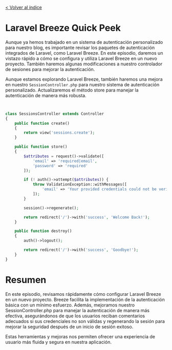[< Volver al índice](/docs/readme.md)

# Laravel Breeze Quick Peek

Aunque ya hemos trabajado en un sistema de autenticación personalizado para nuestro blog, es importante revisar los paquetes de autenticación integrados de Laravel, como Laravel Breeze. En este episodio, daremos un vistazo rápido a cómo se configura y utiliza Laravel Breeze en un nuevo proyecto. También haremos algunas modificaciones a nuestro controlador de sesiones para mejorar la autenticación.

Aunque estamos explorando Laravel Breeze, también haremos una mejora en nuestro `SessionController.php` para nuestro sistema de autenticación personalizado. Actualizaremos el método store para manejar la autenticación de manera más robusta.

```php


class SessionsController extends Controller
{
    public function create()
    {
        return view('sessions.create');
    }

    public function store()
    {
        $attributes = request()->validate([
            'email' => 'required|email',
            'password' => 'required'
        ]);

        if (! auth()->attempt($attributes)) {
            throw ValidationException::withMessages([
                'email' => 'Your provided credentials could not be verified.'
            ]);
        }

        session()->regenerate();

        return redirect('/')->with('success', 'Welcome Back!');
    }

    public function destroy()
    {
        auth()->logout();

        return redirect('/')->with('success', 'Goodbye!');
    }
}
```

# Resumen

En este episodio, revisamos rápidamente cómo configurar Laravel Breeze en un nuevo proyecto. Breeze facilita la implementación de la autenticación básica con un mínimo esfuerzo. Además, mejoramos nuestro SessionController.php para manejar la autenticación de manera más efectiva, asegurándonos de que los usuarios reciban comentarios adecuados si sus credenciales no son válidas y regenerando la sesión para mejorar la seguridad después de un inicio de sesión exitoso.

Estas herramientas y mejoras nos permiten ofrecer una experiencia de usuario más fluida y segura en nuestra aplicación.
